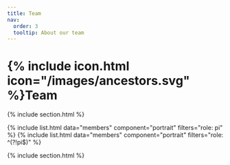 ```yaml
---
title: Team
nav:
  order: 3
  tooltip: About our team
---
```


# {% include icon.html icon="/images/ancestors.svg" %}Team



{% include section.html %}

{% include list.html data="members" component="portrait" filters="role: pi" %}
{% include list.html data="members" component="portrait" filters="role: ^(?!pi$)" %}


{% include section.html %}


